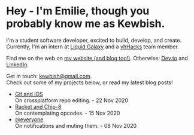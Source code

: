 # Hey - I'm Emilie, though you probably know me as Kewbish. 
I'm a student software developer, excited to build, develop, and create. Currently, I'm an intern at [Liquid Galaxy](https://liquidgalaxy.eu) and a [vhHacks](https://vhhacks.ca) team member.

Find me on the web on [my website (and blog too!)](https://kewbish.github.io/). Otherwise: [Dev.to](https://dev.to/kewbish) and [LinkedIn](https://www.linkedin.com/in/kewbish/).

Get in touch: [kewbish@gmail.com](mailto:kewbish@gmail.com).  
Check out some of my projects below, or read my latest blog posts!

<!--bp-->
- [Git and iOS](https://kewbi.sh/blog/posts/201122/)  
On crossplatform repo editing. - 22 Nov 2020
- [Racket and Chip-8](https://kewbi.sh/blog/posts/201115/)  
On contemplating opcodes. - 15 Nov 2020
- [@everyone](https://kewbi.sh/blog/posts/201108/)  
On notifications and muting them. - 08 Nov 2020
